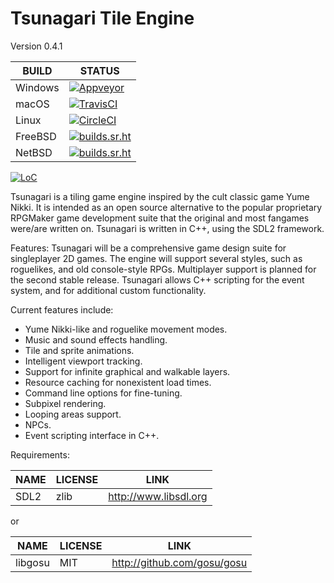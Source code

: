 # Tsunagari Tile Engine

Version 0.4.1

| BUILD   | STATUS                                                                                                                                      |
| ------- | ------------------------------------------------------------------------------------------------------------------------------------------- |
| Windows | [![Appveyor](https://ci.appveyor.com/api/projects/status/github/pmer/tsunagari?svg=true)](https://ci.appveyor.com/project/pmer/tsunagari) |
| macOS   | [![TravisCI](https://api.travis-ci.com/TsunagariEngine/Tsunagari.svg)](https://travis-ci.com/TsunagariEngine/Tsunagari)                                         |
| Linux   | [![CircleCI](https://circleci.com/gh/TsunagariEngine/Tsunagari.svg?style=shield)](https://circleci.com/gh/TsunagariEngine/Tsunagari)                            |
| FreeBSD | [![builds.sr.ht](https://builds.sr.ht/~tsunagariengine/tsunagaric/freebsd.yml.svg)](https://builds.sr.ht/~tsunagariengine/tsunagaric/freebsd.yml)                   |
| NetBSD  | [![builds.sr.ht](https://builds.sr.ht/~tsunagariengine/tsunagaric/netbsd.yml.svg)](https://builds.sr.ht/~tsunagariengine/tsunagaric/netbsd.yml)                     |

[![LoC](https://tokei.rs/b1/github/TsunagariEngine/Tsunagari)](https://github.com/XAMPPRocky/tokei)

Tsunagari is a tiling game engine inspired by the cult classic game Yume
Nikki. It is intended as an open source alternative to the popular proprietary
RPGMaker game development suite that the original and most fangames were/are
written on. Tsunagari is written in C++, using the SDL2 framework.

Features:
Tsunagari will be a comprehensive game design suite for singleplayer 2D games.
The engine will support several styles, such as roguelikes, and old
console-style RPGs. Multiplayer support is planned for the second stable
release. Tsunagari allows C++ scripting for the event system, and for
additional custom functionality.

Current features include:
* Yume Nikki-like and roguelike movement modes.
* Music and sound effects handling.
* Tile and sprite animations.
* Intelligent viewport tracking.
* Support for infinite graphical and walkable layers.
* Resource caching for nonexistent load times.
* Command line options for fine-tuning.
* Subpixel rendering.
* Looping areas support.
* NPCs.
* Event scripting interface in C++.

Requirements:

| NAME        | LICENSE     | LINK                   |
| ----------- | ----------- | ---------------------- |
| SDL2        | zlib        | http://www.libsdl.org  |

or

| NAME        | LICENSE     | LINK                         |
| ----------- | ----------- | ---------------------------- |
| libgosu     | MIT         | http://github.com/gosu/gosu  |
